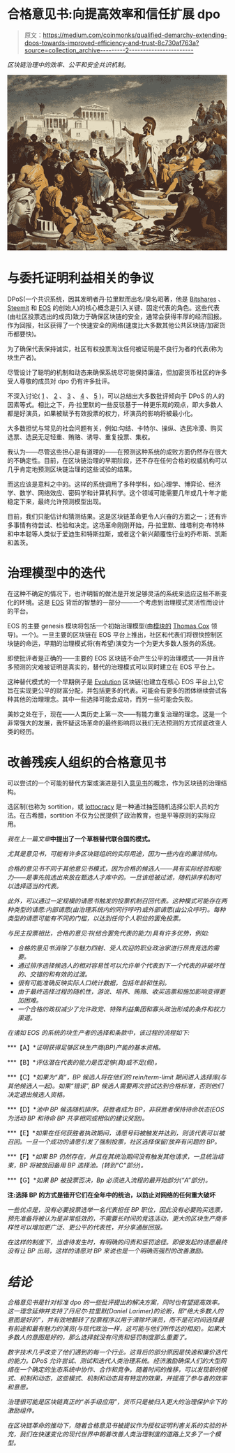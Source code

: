 # 合格意见书:向提高效率和信任扩展 dpo

> 原文：<https://medium.com/coinmonks/qualified-demarchy-extending-dpos-towards-improved-efficiency-and-trust-8c730af763a?source=collection_archive---------2----------------------->

*区块链治理中的效率、公平和安全共识机制。*

![](img/30aa43b85c5010f4c386953f0bc80497.png)

# 与委托证明利益相关的争议

DPoS(一个共识系统，因其发明者丹·拉里默而出名/臭名昭著，他是 [Bitshares](https://bitshares.org) 、 [Steemit](http://steemit.com) 和 [EOS](https://eos.io) 的创始人)的核心概念是引入关键、固定代表的角色。这些代表(由社区投票选出的成员)致力于确保区块链的安全，通常会获得丰厚的经济回报。作为回报，社区获得了一个快速安全的网络(速度比大多数其他公共区块链/加密货币都要快)。

为了确保代表保持诚实，社区有权投票淘汰任何被证明是不良行为者的代表(称为块生产者)。

尽管设计了聪明的机制和动态来确保系统尽可能保持廉洁，但加密货币社区的许多受人尊敬的成员对 dpo 仍有许多批评。

不深入讨论( [1](/@evolutionos/evolutions-response-to-vitalik-c54ef0304e47) 、 [2](https://vitalik.ca/general/2017/12/17/voting.html) 、 [3](https://vitalik.ca/general/2018/03/28/plutocracy.html) 、 [4](https://busy.org/@anonymint/consortium-blockchains-e-g-dpos-and-tendermint-can-t-internet-scale) 、 [5](https://steemit.com/eos/@dan/in-defense-of-consortium-blockchains) )，可以总结出大多数批评倾向于 DPoS 的人的因素等式。相比之下，丹·拉里默的一些反驳基于一种更乐观的观点，即大多数人都是好演员，如果被赋予有效投票的权力，坏演员的影响将被最小化。

大多数担忧与常见的社会问题有关，例如:勾结、卡特尔、操纵、选民冷漠、购买选票、选民无足轻重、贿赂、诱导、重复投票、集权。

我认为——尽管这些担心是有道理的——在预测这种系统的成败方面仍然存在很大的不确定性。目前，在区块链治理的早期阶段，还不存在任何合格的权威机构可以几乎肯定地预测区块链治理的这些试验的结果。

而这应该是意料之中的。这样的系统调用了多种学科，如心理学、博弈论、经济学、数学、网络效应、密码学和计算机科学。这个领域可能需要几年或几十年才能稳定下来，最终允许预测模型出现。

目前，我们只能估计和猜测结果。这是区块链革命更令人兴奋的方面之一；还有许多事情有待尝试、检验和决定。这场革命刚刚开始，丹·拉里默、维塔利克·布特林和中本聪等人类似于爱迪生和特斯拉斯，或者这个新兴颠覆性行业的乔布斯、凯斯和盖茨。

# 治理模型中的迭代

在这种不确定的情况下，也许明智的做法是开发足够灵活的系统来适应这些不断变化的环境。这是 [EOS](https://eos.io) 背后的智慧的一部分——一个考虑到治理模式灵活性而设计的平台。

EOS 的主要 genesis 模块将包括一个初始治理模型(由[模块的](http://block.one) [Thomas Cox](/@thomas.cox_39839) 领导)。一个)。一旦主要的区块链在 EOS 平台上推出，社区和代表们将很快控制区块链的命运，早期的治理模式将(有希望)演变为一个为更大多数人服务的系统。

即使批评者是正确的——主要的 EOS 区块链不会产生公平的治理模式——并且许多预测的灾难被证明是真实的，替代的治理模式可以同时建立在 EOS 平台上。

这种替代模式的一个早期例子是 [Evolution](https://evolutionos.com) 区块链(也建立在核心 EOS 平台上),它旨在实现更公平的财富分配，并包括更多的代表。可能会有更多的团体继续尝试各种其他的治理理念。其中一些选择可能会成功，而另一些可能会失败。

美妙之处在于，现在——人类历史上第一次——有能力重复治理的理念。这是一个非常强大的发展，我怀疑这场革命的最终影响将以我们无法预测的方式彻底改变人类的经历。

# 改善残疾人组织的合格意见书

可以尝试的一个可能的替代方案或演进是引入[意见书](https://www.uow.edu.au/%7Ebmartin/pubs/89demarchy.html)的概念，作为区块链的治理结构。

选区制(也称为 sortition，或 [lottocracy](https://aeon.co/essays/forget-voting-it-s-time-to-start-choosing-our-leaders-by-lottery) 是一种通过抽签随机选择公职人员的方法。在古希腊，sortition 不仅为公民提供了政治教育，也是平等原则的实际应用。

*我在上一篇文章*[](/@jkelsey/united-peoples-70973d198b86)**中提出了一个草根替代联合国的模式。**

*尤其是意见书，可能有许多区块链组织的实际用途，因为一些内在的廉洁倾向。*

*合格的意见书不同于其他意见书模式，因为合格的候选人——具有实际经验和能力——是事先挑选出来放在甄选人才库中的。一旦该组被过滤，随机排序机制可以选择适当的代表。*

*此外，可以通过一定规模的请愿书触发的投票机制召回代表。这种模式可能存在两种类型的请愿:内部请愿(由治理系统内的同行呼吁)或外部请愿(由公众呼吁)。每种类型的请愿可能有不同的门槛，以达到任何个人职位的罢免投票。*

*与民主投票相比，合格的意见书(结合罢免代表的能力)具有许多优势，例如:*

*   *合格的意见书消除了与魅力四射、受人欢迎的职业政治家进行昂贵竞选的需要。*
*   *通过排序选择候选人的相对容易性可以允许单个代表到下一个代表的非破坏性的、交错的和有效的过渡。*
*   *很有可能准确反映实际人口统计数据，包括年龄和性别。*
*   *由于最终选择过程的随机性，游说、培养、贿赂、收买选票和施加影响变得更加困难。*
*   *一个合格的政权减少了允许政党、特殊利益集团和寡头政治形成的条件和权力渠道。*

*在诸如 EOS 的系统的块生产者的选择和条款中，该过程的流程如下:*

***【A】**证明获得足够区块生产商(BP)产能的基本资格。*

***【B】**评估潜在代表的能力是否足够(真)或不足(假)。*

***【C】**如果为“真”，BP 候选人将在他们的 rein/term-limit 期间进入选择库(与其他候选人一起)。如果“错误”, BP 候选人需要再次尝试达到合格标准，否则他们决定退出候选人资格。*

***【D】**池中 BP 候选随机排序。获胜者成为 BP，非获胜者保持待命状态(EOS 为活动 BP 和待命 BP 共享相同或相似的建议奖励)。*

***【E】**如果在任何获胜者执政期间，请愿号码被触发并达到，则该代表可以被召回。一旦一个成功的请愿引发了强制投票，社区选择保留/放弃有问题的 BP。*

***【F】**如果 BP 仍然存在，并且在其统治期间没有触发其他请求，一旦统治结束，BP 将被放回备用 BP 选择池。(转到“C”部分)。*

***【G】**如果 BP 被投票否决，Bp 必须进入流程的最开始部分(“A”部分)。*

****注:选择 BP 的方式是错开它们在全年中的统治，以防止对网络的任何重大破坏****

*一些优点是，没有必要投票选举一名代表担任 BP 职位，因此没有必要购买选票，预先准备将被认为是非常低效的，不需要长时间的竞选活动，更大的区块生产商多样性可以增加更广泛、更公平的代表性，并分享通胀回报。*

*在这样的制度下，当虐待发生时，有明确的问责和惩罚途径。即使发起的请愿最终没有让 BP 出局，这样的请愿对 BP 来说也是一个明确而强烈的改善激励。*

# *结论*

*合格意见书是针对标准 dpo 的一些批评提出的解决方案，同时也有望提高效率。这一理念延伸并支持了丹尼尔·拉里默(Daniel Larimer)的论断，即“绝大多数人的意图是好的”，并有效地翻转了投票程序以用于清除坏演员，而不是花时间选择最有前途和最有魅力的演员(与现代政治一样，这可能与他们所传达的相反)。如果大多数人的意图是好的，那么选择就没有问责和惩罚制度那么重要了。*

*数字技术几乎改变了他们遇到的每一个行业。这背后的部分原因是快速和廉价迭代的能力。DPoS 允许尝试、测试和迭代人类治理系统。经济激励确保人们的大型网络在一个确定的生态系统中协作、合作和竞争。随着时间的推移，可以发现新的模式、机制和动态，这些模式、机制和动态具有特定的效果，并提高了参与者的效率和意愿。*

*治理很可能是区块链真正的“杀手级应用”，货币只是被归入更大的治理保护伞下的激励组件。*

*在区块链革命的推动下，随着合格意见书被提议作为授权证明利害关系的实验的补充，我们在快速变化的现代世界中朝着改善人类治理制度的道路上又多了一个模型。*